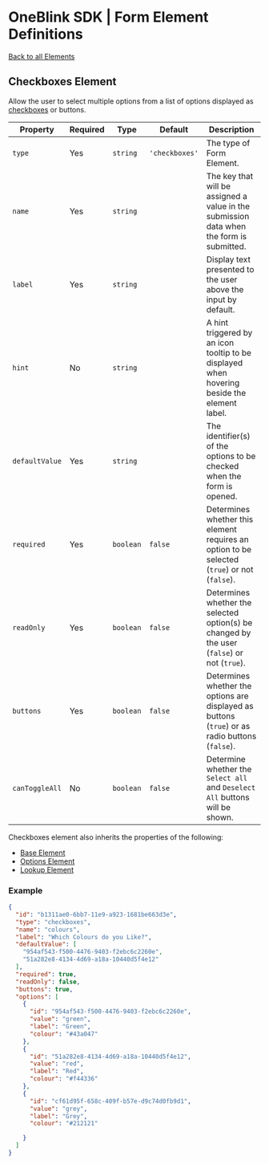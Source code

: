 # OneBlink SDK | Form Element Definitions

[Back to all Elements](./README.md)

## Checkboxes Element

Allow the user to select multiple options from a list of options displayed as [checkboxes](https://developer.mozilla.org/en-US/docs/Web/HTML/Element/input/checkbox) or buttons.

| Property       | Required | Type      | Default        | Description                                                                                     |
| -------------- | -------- | --------- | -------------- | ----------------------------------------------------------------------------------------------- |
| `type`         | Yes      | `string`  | `'checkboxes'` | The type of Form Element.                                                                       |
| `name`         | Yes      | `string`  |                | The key that will be assigned a value in the submission data when the form is submitted.        |
| `label`        | Yes      | `string`  |                | Display text presented to the user above the input by default.                                  |
| `hint`         | No       | `string`  |                | A hint triggered by an icon tooltip to be displayed when hovering beside the element label.     |
| `defaultValue` | Yes      | `string`  |                | The identifier(s) of the options to be checked when the form is opened.                         |
| `required`     | Yes      | `boolean` | `false`        | Determines whether this element requires an option to be selected (`true`) or not (`false`).    |
| `readOnly`     | Yes      | `boolean` | `false`        | Determines whether the selected option(s) be changed by the user (`false`) or not (`true`).     |
| `buttons`      | Yes      | `boolean` | `false`        | Determines whether the options are displayed as buttons (`true`) or as radio buttons (`false`). |
| `canToggleAll` | No       | `boolean` | `false`        | Determine whether the `Select all` and `Deselect All` buttons will be shown.                    |

Checkboxes element also inherits the properties of the following:

- [Base Element](./base-element.md)
- [Options Element](./options-element.md)
- [Lookup Element](./lookup-element.md)

### Example

```JSON
{
  "id": "b1311ae0-6bb7-11e9-a923-1681be663d3e",
  "type": "checkboxes",
  "name": "colours",
  "label": "Which Colours do you Like?",
  "defaultValue": [
    "954af543-f500-4476-9403-f2ebc6c2260e",
    "51a282e8-4134-4d69-a18a-10440d5f4e12"
  ],
  "required": true,
  "readOnly": false,
  "buttons": true,
  "options": [
    {
      "id": "954af543-f500-4476-9403-f2ebc6c2260e",
      "value": "green",
      "label": "Green",
      "colour": "#43a047"
    },
    {
      "id": "51a282e8-4134-4d69-a18a-10440d5f4e12",
      "value": "red",
      "label": "Red",
      "colour": "#f44336"
    },
    {
      "id": "cf61d95f-658c-409f-b57e-d9c74d0fb9d1",
      "value": "grey",
      "label": "Grey",
      "colour": "#212121"

    }
  ]
}
```
